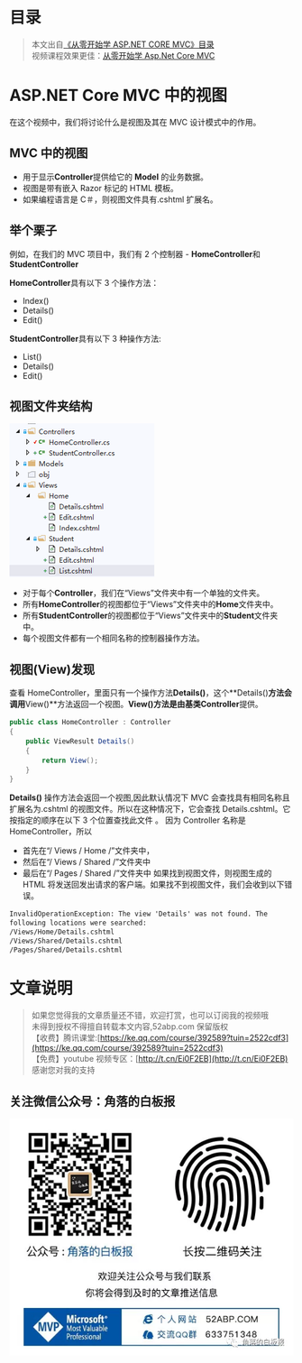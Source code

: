 # 目录

> 本文出自[《从零开始学 ASP.NET CORE MVC》目录](https://www.52abp.com/wiki/mvc/0.1.4/1.Intro) </br>
> 视频课程效果更佳：[从零开始学 Asp.Net Core MVC](https://study.163.com/course/courseMain.htm?courseId=1209215803&share=2&shareId=400000000309007) </br>

# ASP.NET Core MVC 中的视图

在这个视频中，我们将讨论什么是视图及其在 MVC 设计模式中的作用。

## MVC 中的视图

- 用于显示**Controller**提供给它的 **Model** 的业务数据。
- 视图是带有嵌入 Razor 标记的 HTML 模板。
- 如果编程语言是 C＃，则视图文件具有.cshtml 扩展名。

## 举个栗子

例如，在我们的 MVC 项目中，我们有 2 个控制器 - **HomeController**和**StudentController**

**HomeController**具有以下 3 个操作方法：

- Index()
- Details()
- Edit()

**StudentController**具有以下 3 种操作方法:

- List()
- Details()
- Edit()

## 视图文件夹结构

![视图文件夹结构](images/21-1.png)
 

- 对于每个**Controller**，我们在“Views”文件夹中有一个单独的文件夹。
- 所有**HomeController**的视图都位于“Views”文件夹中的**Home**文件夹中。
- 所有**StudentController**的视图都位于“Views”文件夹中的**Student**文件夹中。
- 每个视图文件都有一个相同名称的控制器操作方法。

## 视图(View)发现

查看 HomeController，里面只有一个操作方法**Details()**，这个**Details()**方法会调用**View()**方法返回一个视图。**View()**方法是由基类**Controller**提供。

```csharp
public class HomeController : Controller
{
    public ViewResult Details()
    {
        return View();
    }
}
```

**Details()** 操作方法会返回一个视图,因此默认情况下 MVC 会查找具有相同名称且扩展名为.cshtml 的视图文件。所以在这种情况下，它会查找 Details.cshtml。它按指定的顺序在以下 3 个位置查找此文件 。
因为 Controller 名称是 HomeController，所以

- 首先在“/ Views / Home /”文件夹中，
- 然后在“/ Views / Shared /”文件夹中
- 最后在“/ Pages / Shared /”文件夹中
  如果找到视图文件，则视图生成的 HTML 将发送回发出请求的客户端。如果找不到视图文件，我们会收到以下错误。

```
InvalidOperationException: The view 'Details' was not found. The following locations were searched:
/Views/Home/Details.cshtml
/Views/Shared/Details.cshtml
/Pages/Shared/Details.cshtml

```

# 文章说明

> 如果您觉得我的文章质量还不错，欢迎打赏，也可以订阅我的视频哦 </br>
> 未得到授权不得擅自转载本文内容,52abp.com 保留版权 </br>
> 【收费】腾讯课堂:[https://ke.qq.com/course/392589?tuin=2522cdf3](https://ke.qq.com/course/392589?tuin=2522cdf3) </br>
> 【免费】youtube 视频专区：[http://t.cn/Ei0F2EB](http://t.cn/Ei0F2EB) </br>
> 感谢您对我的支持

## 关注微信公众号：角落的白板报

![公众号：角落的白板报](images/jiaoluowechat.png)
